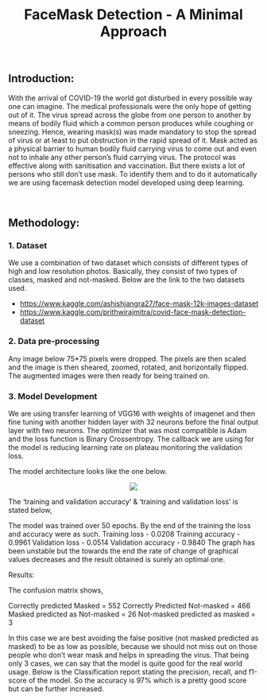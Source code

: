 <h1 align="center"> 
  <b> FaceMask Detection - A Minimal Approach </b> 
</h1>

<br>

## Introduction:
With the arrival of COVID-19 the world got disturbed in every possible way one can imagine. The medical professionals were the only hope of getting out of it. The virus spread across the globe from one person to another by means of bodily fluid which a common person produces while coughing or sneezing. Hence, wearing mask(s) was made mandatory to stop the spread of virus or at least to put obstruction in the rapid spread of it. Mask acted as a physical barrier to human bodily fluid carrying virus to come out and even not to inhale any other person’s fluid carrying virus. The protocol was effective along with sanitisation and vaccination. But there exists a lot of persons who still don’t use mask. To identify them and to do it automatically we are using facemask detection model developed using deep learning.

<br>

## Methodology:

<h3> 1. Dataset </h3>

We use a combination of two dataset which consists of different types of high and low resolution photos. Basically, they consist of two types of classes, masked and not-masked. Below are the link to the two datasets used. <br>
  - https://www.kaggle.com/ashishjangra27/face-mask-12k-images-dataset <br>
  - https://www.kaggle.com/prithwirajmitra/covid-face-mask-detection-dataset

<h3> 2. Data pre-processing </h3>

Any image below 75*75 pixels were dropped. The pixels are then scaled and the image is then sheared, zoomed, rotated, and horizontally flipped. The augmented images were then ready for being trained on.

<h3> 3. Model Development </h3>

We are using transfer learning of VGG16 with weights of imagenet and then fine tuning with another hidden layer with 32 neurons before the final output layer with two neurons. The optimizer that was most compatible is Adam and the loss function is Binary Crossentropy. The callback we are using for the model is reducing learning rate on plateau monitoring the validation loss.

The model architecture looks like the one below.

<P align="center">
<img align = "center" src = "https://user-images.githubusercontent.com/44130583/134890581-acd7b984-6d8b-47f0-8cd3-726620d54716.png">
</p>


The ‘training and validation accuracy’ & ‘training and validation loss’ is stated below, 

The model was trained over 50 epochs. By the end of the training the loss and accuracy were as such. 
Training loss - 0.0208
Training accuracy - 0.9961
Validation loss - 0.0514
Validation accuracy - 0.9840
The graph has been unstable but the towards the end the rate of change of graphical values decreases and the result obtained is surely an optimal one.



Results:

The confusion matrix shows,

Correctly predicted Masked = 552
Correctly Predicted Not-masked = 466
Masked predicted as Not-masked = 26
Not-masked predicted as masked = 3

In this case we are best avoiding the false positive (not masked predicted as masked) to be as low as possible, because we should not miss out on those people who don’t wear mask and helps in spreading the virus. That being only 3 cases, we can say that the model is quite good for the real world usage.
Below is the Classification report stating the precision, recall, and f1-score of the model. So the accuracy is 97% which is a pretty good score but can be further increased. 

